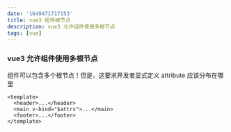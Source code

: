 ```yaml
---
date: '1649471717153'
title: vue3 组件根节点
description: vue3 允许组件使用多根节点
tags: [vue]
---
```

### vue3 允许组件使用多根节点
组件可以包含多个根节点！但是，这要求开发者显式定义 attribute 应该分布在哪里
```vue
<template>
  <header>...</header>
  <main v-bind="$attrs">...</main>
  <footer>...</footer>
</template>
```
